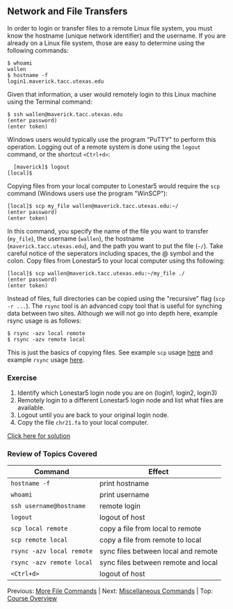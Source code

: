 ## Network and File Transfers

In order to login or transfer files to a remote Linux file system, you must know the hostname (unique network identifier) and the username. If you are already on a Linux file system, those are easy to determine using the following commands:

```
$ whoami
wallen
$ hostname -f
login1.maverick.tacc.utexas.edu
```

Given that information, a user would remotely login to this Linux machine using the Terminal command:

```
$ ssh wallen@maverick.tacc.utexas.edu
(enter password)
(enter token)
```

Windows users would typically use the program "PuTTY" to perform this operation. Logging out of a remote system is done using the `logout` command, or the shortcut `<Ctrl+d>`:

```
  [maverick]$ logout
[local]$ 
```

Copying files from your local computer to Lonestar5 would require the `scp` command (Windows users use the program "WinSCP"):

```
[local]$ scp my_file wallen@maverick.tacc.utexas.edu:~/
(enter password)
(enter token)
```

In this command, you specify the name of the file you want to transfer (`my_file`), the username (`wallen`), the hostname (`maverick.tacc.utexas.edu`), and the path you want to put the file (`~/`). Take careful notice of the seperators including spaces, the @ symbol and the colon. Copy files from Lonestar5 to your local computer using ths following:

```
[local]$ scp wallen@maverick.tacc.utexas.edu:~/my_file ./
(enter password)
(enter token)
```

Instead of files, full directories can be copied using the "recursive" flag (`scp -r ...`). The `rsync` tool is an advanced copy tool that is useful for synching data between two sites. Although we will not go into depth here, example rsync usage is as follows:

```
$ rsync -azv local remote
$ rsync -azv remote local
```

This is just the basics of copying files. See example `scp` usage [here](https://en.wikipedia.org/wiki/Secure_copy) and example `rsync` usage [here](https://en.wikipedia.org/wiki/Rsync).



### Exercise

1. Identify which Lonestar5 login node you are on (login1, login2, login3)
2. Remotely login to a different Lonestar5 login node and list what files are available.
3. Logout until you are back to your original login node.
4. Copy the file `chr21.fa` to your local computer.

[Click here for solution](intro_to_linux_06_solution.md)

### Review of Topics Covered

| Command                    | Effect     |
|----------------------------|------------|
| `hostname -f`              | print hostname |
| `whoami`                   | print username |
| `ssh username@hostname`    | remote login |
| `logout`                   | logout of host |
| `scp local remote`         | copy a file from local to remote |
| `scp remote local`         | copy a file from remote to local |
| `rsync -azv local remote`  | sync files between local and remote |
| `rsync -azv remote local`  | sync files between remote and local |
| `<Ctrl+d>`                 | logout of host |



Previous: [More File Commands](intro_to_linux_05.md) | Next: [Miscellaneous Commands](intro_to_linux_07.md) | Top: [Course Overview](../../index.md)

